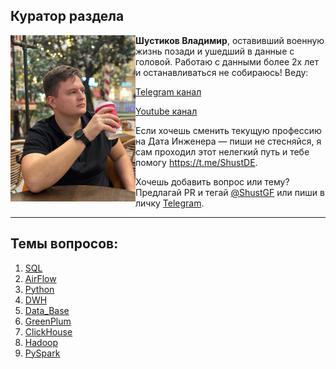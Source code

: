 ## Куратор раздела

<img align="left" width="200" src="../png/shust.jpg" />

**Шустиков Владимир**, оставивший военную жизнь позади и ушедший в данные с головой. Работаю с данными более 2х лет и останавливаться не собираюсь! Веду:

   [Telegram канал](https://t.me/Shust_DE)
   
   [Youtube канал](https://www.youtube.com/@shust_de)

Если хочешь сменить текущую профессию на Дата Инженера — пиши не стесняйся, я сам проходил этот нелегкий путь и тебе помогу https://t.me/ShustDE.

Хочешь добавить вопрос или тему? Предлагай PR и тегай [@ShustGF](https://github.com/ShustGF) или пиши в личку [Telegram](https://t.me/ShustDE).

-----------------

## Темы вопросов:

1) [SQL](SQL/README.md)
2) [AirFlow](AirFlow/README.md)
3) [Python](Python/README.md)
4) [DWH](DWH/README.md)
5) [Data_Base](Data_Base/README.md)
6) [GreenPlum](GreenPlum/README.md)
7) [ClickHouse](ClickHouse/README.md)
8) [Hadoop](Hadoop/README.md)
9) [PySpark](PySpark/README.md)

